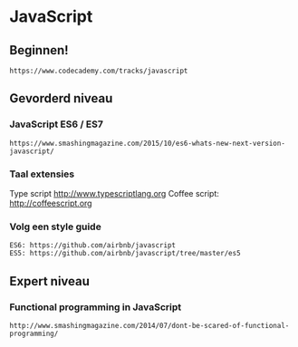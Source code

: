 # JavaScript

## Beginnen!

```
https://www.codecademy.com/tracks/javascript
```

## Gevorderd niveau

### JavaScript ES6 / ES7
```
https://www.smashingmagazine.com/2015/10/es6-whats-new-next-version-javascript/
```

### Taal extensies
Type script http://www.typescriptlang.org
Coffee script: http://coffeescript.org

### Volg een style guide
```
ES6: https://github.com/airbnb/javascript
ES5: https://github.com/airbnb/javascript/tree/master/es5
```

## Expert niveau

### Functional programming in JavaScript
```
http://www.smashingmagazine.com/2014/07/dont-be-scared-of-functional-programming/
```
